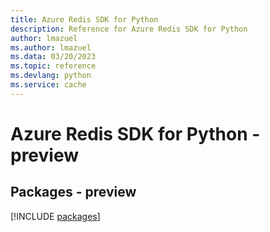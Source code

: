 ```yaml
---
title: Azure Redis SDK for Python
description: Reference for Azure Redis SDK for Python
author: lmazuel
ms.author: lmazuel
ms.data: 03/20/2023
ms.topic: reference
ms.devlang: python
ms.service: cache
---
```

# Azure Redis SDK for Python - preview
## Packages - preview
[!INCLUDE [packages](redis-index.md)]
